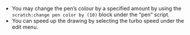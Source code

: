   -   You may change the pen’s colour by a specified amount by using the `scratch:change pen color by (10)` block under the “pen” script.
  -   You can speed up the drawing by selecting the turbo speed under the edit menu.
